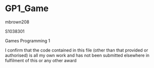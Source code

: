 GP1_Game
========
mbrown208
																																																														
S1038301
																																																													
Games Programming 1
																																																														
I confirm that the code contained in this file (other than that provided or authorised) is all my own work and has not been submitted elsewhere in fulfilment of this or any other award
